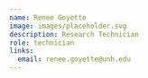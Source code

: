 ```yaml
---
name: Renee Goyette 
image: images/placeholder.svg
description: Research Technician 
role: technician 
links:
  email: renee.goyette@unh.edu 
---
```



